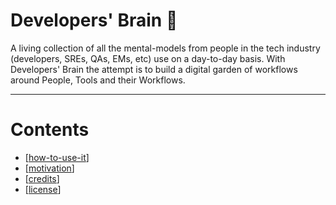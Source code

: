 # Developers' Brain 🧠

A living collection of all the mental-models from people in the
tech industry (developers, SREs, QAs, EMs, etc) use on a day-to-day basis.
With Developers' Brain the attempt is to build a digital garden of workflows
around People, Tools and their Workflows.

---

# Contents

- [[how-to-use-it]]
- [[motivation]]
- [[credits]]
- [[license]]

[//begin]: # "Autogenerated link references for markdown compatibility"
[how-to-use-it]: how-to-use-it "How to Use Developers' Brain"
[motivation]: ../public/68a708d3b14479a07517003f5044b6d1/motivation "Motivation Behind worklfows.collab"
[credits]: ../public/bbdefb3be63a4e6b9fd692b7d1325101/credits "Credits"
[license]: ../node_modules/send/node_modules/debug/node_modules/ms/license "license"
[//end]: # "Autogenerated link references"

